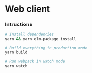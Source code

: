 Web client
========

### Intructions
```bash
# Install dependencies
yarn && yarn elm-package install

# Build everything in production mode
yarn build

# Run webpack in watch mode
yarn watch
```
